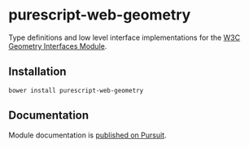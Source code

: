 # purescript-web-geometry

Type definitions and low level interface implementations for the [W3C Geometry Interfaces Module](https://www.w3.org/TR/geometry-1).

## Installation

```
bower install purescript-web-geometry
```

## Documentation

Module documentation is [published on Pursuit](http://pursuit.purescript.org/packages/purescript-web-geometry).
